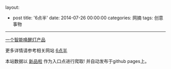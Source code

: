 layout: 
  - post 
title: '6点半' 
date: 2014-07-26 00:00:00 
categories: 网摘 
tags: 创意事物 
---

<a href="http://xinpinla.com/product/284" title="查看产品详情">
								一个智能唤醒灯产品							</a>  

更多详情请参考相关网站 [6点半](http://www.6dianban.cn/index.html)  

本站数据以 [新品啦](http://xinpinla.com/) 作为入口点进行爬取! 并自动发布于github pages上。  
